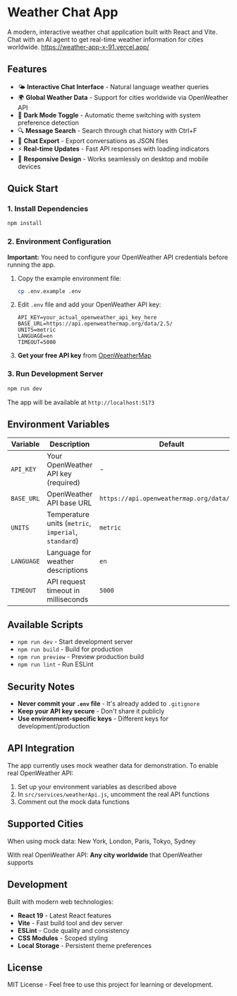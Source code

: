 # Weather Chat App

A modern, interactive weather chat application built with React and Vite. Chat with an AI agent to get real-time weather information for cities worldwide.
https://weather-app-x-91.vercel.app/

## Features

- 🌤️ **Interactive Chat Interface** - Natural language weather queries
- 🌍 **Global Weather Data** - Support for cities worldwide via OpenWeather API
- 🌙 **Dark Mode Toggle** - Automatic theme switching with system preference detection
- 🔍 **Message Search** - Search through chat history with Ctrl+F
- 💾 **Chat Export** - Export conversations as JSON files
- ⚡ **Real-time Updates** - Fast API responses with loading indicators
- 📱 **Responsive Design** - Works seamlessly on desktop and mobile devices

## Quick Start

### 1. Install Dependencies

```bash
npm install
```

### 2. Environment Configuration

**Important:** You need to configure your OpenWeather API credentials before running the app.

1. Copy the example environment file:
   ```bash
   cp .env.example .env
   ```

2. Edit `.env` file and add your OpenWeather API key:
   ```env
   API_KEY=your_actual_openweather_api_key_here
   BASE_URL=https://api.openweathermap.org/data/2.5/
   UNITS=metric
   LANGUAGE=en
   TIMEOUT=5000
   ```

3. **Get your free API key** from [OpenWeatherMap](https://openweathermap.org/api)

### 3. Run Development Server

```bash
npm run dev
```

The app will be available at `http://localhost:5173`

## Environment Variables

| Variable | Description | Default |
|----------|-------------|---------|
| `API_KEY` | Your OpenWeather API key (required) | - |
| `BASE_URL` | OpenWeather API base URL | `https://api.openweathermap.org/data/2.5/` |
| `UNITS` | Temperature units (`metric`, `imperial`, `standard`) | `metric` |
| `LANGUAGE` | Language for weather descriptions | `en` |
| `TIMEOUT` | API request timeout in milliseconds | `5000` |

## Available Scripts

- `npm run dev` - Start development server
- `npm run build` - Build for production
- `npm run preview` - Preview production build
- `npm run lint` - Run ESLint

## Security Notes

- **Never commit your `.env` file** - It's already added to `.gitignore`
- **Keep your API key secure** - Don't share it publicly
- **Use environment-specific keys** - Different keys for development/production

## API Integration

The app currently uses mock weather data for demonstration. To enable real OpenWeather API:

1. Set up your environment variables as described above
2. In `src/services/weatherApi.js`, uncomment the real API functions
3. Comment out the mock data functions

## Supported Cities

When using mock data: New York, London, Paris, Tokyo, Sydney

With real OpenWeather API: **Any city worldwide** that OpenWeather supports

## Development

Built with modern web technologies:
- **React 19** - Latest React features
- **Vite** - Fast build tool and dev server
- **ESLint** - Code quality and consistency
- **CSS Modules** - Scoped styling
- **Local Storage** - Persistent theme preferences

## License

MIT License - Feel free to use this project for learning or development.

